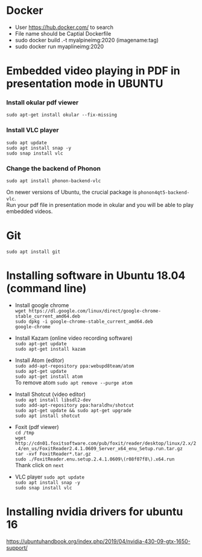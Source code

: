 # Docker
- User https://hub.docker.com/ to search
- File name should be Captial Dockerfile
- sudo docker build .-t myalpineimg:2020 (imagename:tag) 
- sudo docker run myaplineimg:2020

# Embedded video playing in PDF in presentation mode in UBUNTU

### Install okular pdf viewer
```
sudo apt-get install okular --fix-missing
```

### Install VLC player

`sudo apt update`<br/>
`sudo apt install snap -y`<br/>
`sudo snap install vlc`<br/>

### Change the backend of Phonon
```
sudo apt install phonon-backend-vlc
```
On newer versions of Ubuntu, the crucial package is `phonon4qt5-backend-vlc`.<br/>
Run your pdf file in presentation mode in okular and you will be able to play embedded videos. 

# Git
`sudo apt install git`<br/>


# Installing software in Ubuntu 18.04 (command line)
- Install google chrome<br/>
`wget https://dl.google.com/linux/direct/google-chrome-stable_current_amd64.deb`<br/>
`sudo dpkg -i google-chrome-stable_current_amd64.deb`<br/>
`google-chrome`<br/>

- Install Kazam (online video recording software)<br/>
`sudo apt-get update`<br/>
`sudo apt-get install kazam`<br/>

- Install Atom (editor)<br/>
`sudo add-apt-repository ppa:webupd8team/atom`<br/>
`sudo apt-get update`<br/>
`sudo apt-get install atom`<br/>
To remove atom `sudo apt remove --purge atom`<br/>

- Install Shotcut (video editor)<br/>
`sudo apt install libsdl2-dev`<br/>
`sudo add-apt-repository ppa:haraldhv/shotcut`<br/>
`sudo apt-get update && sudo apt-get upgrade`<br/>
`sudo apt install shotcut`<br/>

- Foxit (pdf viewer)<br/>
`cd /tmp`<br/>
`wget http://cdn01.foxitsoftware.com/pub/foxit/reader/desktop/linux/2.x/2.4/en_us/FoxitReader2.4.1.0609_Server_x64_enu_Setup.run.tar.gz`<br/>
`tar -xvf FoxitReader*.tar.gz`<br/>
`sudo ./FoxitReader.enu.setup.2.4.1.0609\(r08f07f8\).x64.run`<br/>
Thank click on `next`<br/>

- VLC player
`sudo apt update`<br/>
`sudo apt install snap -y`<br/>
`sudo snap install vlc`<br/>

# Installing nvidia drivers for ubuntu 16
https://ubuntuhandbook.org/index.php/2019/04/nvidia-430-09-gtx-1650-support/
